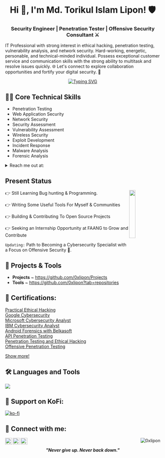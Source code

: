 <h1 align="center">Hi 👋, I'm Md. Torikul Islam Lipon! 🛡️</h1>
<h3 align="center"> Security Engineer | Penetration Tester | Offensive Security Consultant ⚔ </h2
                                                                                            
<p align="left">IT Professional with strong interest in ethical hacking, penetration testing, vulnerability analysis, and network security. Hard-working, energetic, personable, and technical-minded individual. Possess exceptional customer service and communication skills with the strong ability to multitask and resolve issues quickly. 🌐 Let's connect to explore collaboration opportunities and fortify your digital security. 🚀</p>

<div align="center">
  <a href="https://git.io/typing-svg">
    <img src="https://readme-typing-svg.demolab.com?font=Fira+Code&pause=1000&color=22F700&width=435&lines=On+journey+to+become+a+great+Hacker" alt="Typing SVG" />
  </a>
</div>
<!--
<h3 align="center">On a Journey to become a great human being...<p align="right"></h3> -->

<h2>👨‍💻 Core Technical Skills</h2>

- Penetration Testing
- Web Application Security
- Network Security
- Security Assessment
- Vulnerability Assessment
- Wireless Security
- Exploit Development
- Incident Response
- Malware Analysis
- Forensic Analysis

<details>
  <summary>Reach me out at: </summary>
  - 0xlipon[at]gmail[dot]com
</details>


<h2 id="present_status"> Present Status </h3>

<img width="20%" align="right" src="https://drive.google.com/uc?export=view&id=1WYilf5EHDp7DIvp-CpZY8zxLoCibtIf3">

👉 Still Learning Bug hunting & Programming.

👉 Writing Some Useful Tools For Myself & Communities

👉 Building & Contributing To Open Source Projects 

👉 Seeking an Internship Opportunity at FAANG to Grow and Contribute

`Updating:` Path to Becoming a Cybersecurity Specialist with a Focus on Offensive Security 👀.


<h2>🚀 Projects & Tools</h2>

- <b>Projects</b> ~ <a href="https://github.com/0xlipon/Projects">https://github.com/0xlipon/Projects</a>
- <b>Tools</b> ~ <a href="https://github.com/0xlipon?tab=repositories">https://github.com/0xlipon?tab=repositories</a>


<h2>🥇 Certifications:</h2
                       
[Practical Ethical Hacking](https://drive.google.com/file/d/1VvpUb__ltUZUWDuHFpL5YSELBMQ5tJ5n/view?usp=sharing) </br>
[Google Cybersecurity](https://www.coursera.org/account/accomplishments/specialization/certificate/BHJQEGYCC5RF)  </br>
[Microsoft Cybersecurity Analyst](https://www.coursera.org/account/accomplishments/specialization/SQL4DU4SEG7G)  </br>
[IBM Cybersecurity Analyst](https://www.coursera.org/account/accomplishments/specialization/TEXUQL7RHWWR)  </br>
[Android Forensics with Belkasoft](https://belkasoft.thinkific.com/certificates/ddy8fgnlja)  </br>
[API Penetration Testing](https://www.credly.com/badges/d5af5dbe-80fd-4dd5-912e-c3500b1c4822/public_url)  </br>
[Penetration Testing and Ethical Hacking](https://app.cybrary.it/courses/api/certificate/CC-99d82e65-7bfb-46cc-814c-c2adb062a3ec/view)  </br>
[Offensive Penetration Testing](https://app.cybrary.it/courses/api/certificate/CC-2e4b8beb-cd97-4bc8-8ed3-8b3a86d28bdc/view)  </br>

[Show more!](https://www.linkedin.com/in/0xlipon/details/certifications/) </br>
 
## 🛠️ Languages and Tools
<p align="left"> <a href="https://github.com/0xlipon"><img src="https://skillicons.dev/icons?i=vscode,replit,github,mongodb,css,html,js,express,bots,nodejs"> </a> </p>

## 🙏 Support on KoFi:
[![ko-fi](https://ko-fi.com/img/githubbutton_sm.svg)](https://ko-fi.com/0xlipon)


<h2> 🤳 Connect with me:</h2>

[<img align="left" alt="0xlipon | LinkedIn" width="22px" src="https://cdn.jsdelivr.net/npm/simple-icons@v3/icons/linkedin.svg" />](https://www.linkedin.com/in/0xlipon/)
[<img align="left" alt="0xlipon | Twitter" width="22px" src="https://cdn.jsdelivr.net/npm/simple-icons@v3/icons/twitter.svg" />](https://www.twitter.com/0xlipon/)
[<img align="left" alt="0xlipon | GitHub" width="22px" src="https://cdn.jsdelivr.net/npm/simple-icons@v3/icons/github.svg" />](https://www.github.com/0xlipon/)


<p align="right"> <img src="https://komarev.com/ghpvc/?username=0xlipon&label=Profile%20views&color=0e75b6&style=flat" alt="0xlipon" /> </p>

<p align="center">
  <b><i>"Never give up. Never back down."</i></b>
</p>
